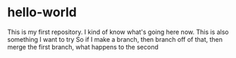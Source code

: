 # hello-world
This is my first repository.
I kind of know what's going here now.
This is also something I want to try
So if I make a branch, then branch off of that, then merge the first branch, what happens to the second

